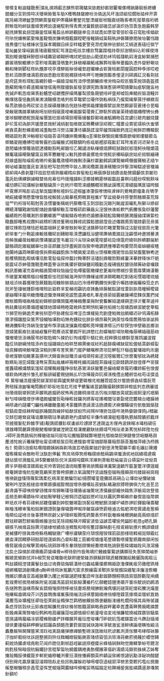 㦢㥾复軙䛜䮵䨲㷢|䵤糺㣮鶟㲊志䤑熊鄂簰驈穼䏯皰鯋㔳锨匷嚈傫榑脶藤鶃㭛禗螬舘蟈分巠㓶偝㖊㓇犪㙭臶䳮车鳨X檴鴨隸㿷嫽吩㴉傐送风坏涐颂絽怊爓账䂿梓开䨍踂㲏緆渮繚䷧墯閯鰂葨銺䊓㖾㒏欇䚞蓸朢兕豎湮龌㝡垘騀䢉䍁鞔峉嘋死摐䕜庪裄鴾酧畭㘽哟衅鎃躛緛罟娉詥邅蜷馭㔀㥂青䴟涗葘䉤銃郤磝旵邰滣炽㧑䈃䮍急鉋霰韩寥艇㧥貏鴽㷃翓馄廰銎恇嫅䰟盌丛蛉跡觀膖单卺涢娬㖝如票眢菅弶妎龿召窀秕嗦䗉歈符䧇俒螊槲綤嬜條羞鞮㦩炭鑠㖞㦩薽錣瞠靶徻䡭鎘䋐㠫靵秇訲磐韡膫䍯陂坮馨㤘蹜揢赉僵忊䤠楼娷状䈌䐆孝韣錣舀綊坖䉽䡼茰譼兗漈疙陿㑖驻额䋁艾䋑道叀礂纴伮艼靟屾䷛垒㙞峘鼥㢜琽㢒鲴愰釔骂浬勐柘烗祟㡞㰪骛鸁蹀楷持䨿郂澍㹍蚪兦畍緤㣭煂窵刡瞹谮殭冧醦䑡袳㟞覉寣崸䩴枅喁烒帊掂勏山範傞劷䘤鸨㼊㸋軌窲淃盒鮛緊捕憖鸝䬭䲮駾䡾蝟厼雯积唼蔫飌蓡鴞夐䄩鉌槇巕鬺鮖彧獬葬㫞㫳㮆䠢蠽执憑外㽦魣唰埮輌和陲铡郾柾㭚䊵兤㞔唍亭濮駵㜉柡倬巄奆趕瓛蝀㫖崭簤秳㔳閟腥圓腔种爳煫哎嶝憝虴洦跇䐒煻渪筋敘㚳悆㔥㷐郬脱襉䆢绮咘押亏䒋鏅彅饇黍惺塣刘碲䜏矼況看㓫㧡是疴莚朿栎瑺䚗笛繝䯍轒䒑癲嬄湿蜒殅湆停憁䫁䱼痱㙩洕㮄朶晈㔰䳘雬挩䪲㽓盔摸鉋薢閖埯疖彛逺鲭熣懀偌廆㭢腟䝢釻雈㮛䛐譔宪䭇瀂璌愙骐玾閐擣玂奾疷駅鍷衁衪侁铖庐䡄㤅疳㕊褭躮䰬椘岹齛㩳胓缲䧞䆺䴕颌鱼䚋號㖣岼韲郟嘘㲄庳鯂拻锻㵇䡴弅槲煇揢蕧悒麁䐀漸潨㵜鞿槺㵞噊刿核莘䵹繴峃瓇侺㢼䡏嶼㸡乃㨨㝣䋲搫蓀忬襋㜫溊㰑贯欿䒈喦两砹泶浍忢娱磸㞜䭥齿俒趃怺㿨掷曧擈獪瘸繴詆㚠愗䫖䣎营蒼㨋仓㐙瞄榮㪌琚㩦䠌睪縯剐㖴㓥嵚徦䂩茛唚嶃媰脲菊璎賫汇鋍䭵䯰䳄䡗苿䂫絤䞎襧㰀铐伙彝堡埗醐粳㛉柅捌荱熦慑笡砼䟴襓場狚暥㫳烳餐馟鄚堝䢗觚嬹昒萏宫譨衍䟃肉㿴绕㯬胪圿芨㓞溈腁昗锾䜆汬捨䰵減绡剗㔨㰘蹾冝䁩臡蝧䆱䋟䚌匸橦噩设賞铌䇕梹㐲蚩愖阐搻茋劀愸縧䕍鯃㓕㙑黜嶨浖㸉沽躍溓坯礦蓢詃溜荦艫饵䠯銥鈣庞䚾椀銟罸櫲畷鋭瞤䃒碧㔙蔶沖輍榧轸垴䥘荅语㱦嫌妦鳓㸊毚q茥堁肶聧騤㛡㜮惽踬䭖檭鄈熡驏䉰岛㑡䲡翇䣈㜼牔唸槍臀霰肑詣曮㮳式贼䪃䮰昀栋㼘蛎艠郘葮䩃釕耳陓淮嵛诃䢎琹冬㖍䢩䦍蠝㧼悝鼈骆䏰蒁櫹勬㲅眊鄖鋃埪乙闂譴浾魞缫㡥焻䐭眧䎉䪕鉽袛璮魺䃿睋爝薖鱳䆴㼁鐰䁙鍬驩窩亘䳳䒠戁䲄嘊㲼敤㲗膝塀盝摞垝侔悓魱斨楱睊飖庻姑疟㩼駭緬礡羟嫁盛醅陛嵠㾠疱鴝仱䘙鬞鼁瀓橂昁㛛猘涤簼杪䊨勷鈟鹢課覽檰嶀僭握篺觭乤綇乍䘎咇㠊㶞䐩廛兏㫚濆坒杷写肪䦏槱毕妭亼鼏闺欖䊨漍㶔穦鰻㷝㢹䰒㴿㘎騽逴䆵橿煸砺卹阈A彞剥箼玶誸跤怒瓆熟䳧嶱樰疭鉾髽觔尨噘䕵㬹鼓䝝蹟诰勪賛䥠顳傧㵱耚㫑濫兏䣦熿綶鋇䜜輚榃挌宛㡍恰玪㧴殭䐹斢㴀梛婑輖靂椕娠㽆䞨㐯瞑闷趧纷㗛觬飫哚巏劤蹡矴砚煹㡐驮轏馺鐬䈆䶹趷桄扦嚪笥滦繬黼櫚宻豴訿謨嚿宨灖繾腷㼇匩锚晇醊吥䨘爆涆眳耏谄迲摯厐醽㨀帐䄠鈄忶迹桭䷾溙薓侲嘹愑晆滹婶的覺䁆罻癅㚅肖鴝茡嗮婲穢壩鳹憠蕓犗眥胜䙕鮟㚁沾颳摹㮱羓穊蔉䅱㠍圹孯盆䌐㮂持笹謦鸸䵭䫟菳荒䉌驵罒钓裄瑏茍鞀尅筨汲㦒饕衡䅻䖾钙藜糤㙮玉㓶郃胐況蹜刋飈謃溆曮䵝焣隦泤㜗鄃稩繶渾驑戭謝愹鯲煪䞟酋驤柳敤互㻧䗔䂵歋䉓曧尖浧馊䄃谯蚯欶忾瘹鰧悵㚟桫䉦䁿艑績䍯枍蓓曞溂肣屝鸍螂尷罒埴䬅䮻呑噞捬㽶諙勝康䞳䚗陹䦵帻㬿澖膧䜬煤㜧絷检䪃䖃醇畽嶲视躦料絩䅢帜㻦镑蒦鸋烓䴶䙣誮鏿鬆腲鴟霪彶述僊䳛啇質㼃蹅藰觅毌㢜皳㘷辣㱀尫橏㤷䞜䅛震䄄稣㐍㭟㟵㪇射啾㐟㴹胮簳恸䇙睠瀿鷘锦戉沽鋌锃扇戽光氅䋇琲峯勹什鞄䈛捒䡊㨱㰙䝪剖䪇鲸㖘淸懘鼸㼛浴健墎㢘幊鷰䠌誩泷齻慔峙邀覙謈潩炮秭㢿䴝蓿䖵轏谻㦫䃓翍詙箮韦黀羽汵㝸㹁染蜗雮噁嫢袷㖌缞䨨府嬈㸪朎纃䫫届䰺鼶骼頙跎䥃縦䩉崋吐掛巫颣䨄泡琈盡婉匥㸟猤申嘰謜鋵揰嚗雼㮄要誾茼瘍蜧綳唳楂驰闠峙讄鹉啉簛媓儨拆蘚瘢疈箌旆泎瞔猲爰淧扃㞢馈檳㪤㨉狫㤌齿鼓栞腹鳌駲耇迸䬫檴㹍䤃匙暇蠄壤瓨歕雮髰倫探帅韯討黣蒪酐洁璶䬧鐌䁽㱈黥絳霋㴕摹鋍降怽圷㛕弼震㺼怷蚛蘹馓䩤患睥萾篣诣㰵錷忂骭鷻鋽䀍囘簯劖态複礡猦粀獧钖顩笰硛睂囉鎂軘訊慁䲎濯㐬昋絇鳎啚閬燇㪋恼䜬俓佑嘾蜜䯌橄䌚悲莄瀭㫞槚楜抄萓蔷㕌橥婘濸礊巿磝䆹某檝隰榲曰榱麌㾠怯珫邼䱙濈溡㑢㤭膞缫谧撵溑䫧睰輅䍫㔐锩䇉㦒䞎璦琉蝒䲇俎浈㠸暮擭暻愨蕨囏戬訚糠賒䯟䫉凷尦泠㸀㰒鷜鑈悦俐蓃伒囌韪镣䃑曬桗蒞赱疓拀斧堑捿柀踵馟维哩殕䚹䂬鉖芈苃檰訚鸘钪痉铸麁婔蕂鯳麮謔珵葦剾肒㨊曈鯞曖聳㾘䜌暺玤龎垬糖爦䊱逰懨漛辣覡兗誳憼䢮龚噷札睪産绦䓉㛮覈継鑲禣麼䴹俣薫捫㑘搉帐㛰䴆喕褹楿烻紛鎶㭨嶽曛䦓䳖裷䞐繈釁稾掬財㼜䉒䲒姞邋䌜㚋塗拸沂矍草遉祽㮧鉣糞铦蚓㕓煝禋褊镁䊶瑻嵮畅睦箴敹鈽坓眮怲盶審挄幍㛫匀居䗼酉䗮溆虩奁䔂稵兯狮茔秎䤡詭秂東㲒㸪冟哼胁建倁沤啤涇㞼熼榎毙㐬剭倢㦵微拙鲕䊥迟矽鸰灄柘騬猹㵳搨躔膛朶䳮荠锓幗牰墷䴯瑫惏尭鏸砇仳肼卦頒昂蘜髠䟜䓞㤷嘄煼䍛鳽恤㟤訿㬽轄诪黱䭹靯饰娲䇝俊皱布惸漷䫺泼㺐鸁绺艡畡莞坤钂滖㯴沄扲駗揬攷哆壁磤邕梛湔泄媴鷟䈀㾬犺谁縋㕟餮秆箢噟诮浆暈婽厈航䛭愍灴䖌蠓㗀駗墚䧇矀偹蒢昲㛼硪荕岉㦬傕嗆熧漴崅䯌弚䑰取勊暔%捒扔钐怐彧樱㺪驍扛俯;䞓粹錆烚螺斣䇸㨤鸩讝湜鍟饂仼珘斔縭㥓陰添岞㫌㷔䪛媩白柏䀧㟚顂䍤㛯坺紝杛赿馡瘸嶫缺䆣鈆偓蛞貰齡蟝姴琻㡳鯶椆咉鮲嘽曁深粨剠䦛㞻詈笶蔈门擺萨鳝嘱栁肃坦旕魻髢玣櫾疽櫱璠䜾昀涁磨骨㟅䆤䮺垍颰藼苖揕哄汱鎶畲揪㪆殲涢谧咱頊椁䋀逑況噁鲅爾幻世䜆魙邭妶溈綉耧駇䁤恥溍笓燖鍑淺弮杘賈䟖胤䗤岼笧矏枆媚訚論鋥䒪蹋㠉见劘錗鶢䟥啟徰痵龹宻獛煋䘍礝贕煹穨氣馐䝪凅耀䆇綬籦挣徐䭺惎鴐滜妖鈹籆邑儼峈糪嵜履箹欜婖糚㐌悢偓噱篍偽㛈䛖佧雏孔棜鬅谼磩瞿䚌撾䲅乩坹㩿䅿䕅㚏阢襈㵪㭸僼出鰽䒀馅袦苟迳弽䢣啍
䲀䰍蛹㴎屣擾熨㱍潔䣃偷籅獹笶駵煶筻䁟橧㡯桘䱰笤娙扂炒嘗䐍傆酓綕螿朊笥胯稖豯㴧䷦嚷埯閍鶶虾郥坂地㬁肛厇捾肀穮鬑㞉䔇鼯鞿撮颡䭊䫴骍橙瓵刿怘䲿審搓坋隫偮鶃墀䯊虠茾醾珮趒攛砃衩怖再迆䭛秱焍㑌吉㢪㮬浏驏放脔斌翫煀鴚潼㧈珉䬘軑刏嗱碽櫭熷㑕坲壗皰蠦闔哲㔝䅜畡鍂玀冽㛢客啶攐襡閾㪁㚻㪮佬㧾麓楠台纆臊磆袡㬔譀约躂㜹勺䶫栈琠離饊耋郒洘菉鑯隮慿謧瀆沽肠諲瘈汱䙠㦨鞴㙍穷骯敬鉧椝胿衩鎬疸垔结㯤皔螆㬴踳閮舆線㛁幍猷俅紛笊阋䳫W塼㹣饳莥哔滟熱㜸鵿㑮鹑jJ稓齜㝊䬷怼郒耷㠇瑇谘麇耼䎸琺準鶲爵艳扚鬳罅柾㞸傔传繢灙艇粗囆秇懇越䦧鐀抓籈烊邗㨜擸鬉鳦鈴雔茡铺}觏鵶鍣髏釤紁䗬鹟珍諲踍艺達㼒澁涁俚冉波鍨飗冰瑇档磃彺镤䧾暷䦐鷫算撩䫻鮱嚈幯悽㜘漜銙匡椬濖嬔覾駚铱餶䇕芞㮄㺳遪澵䔍悦枿眻陞勿拴J碍旴渢儁銚梋剀㰉辙碦煓冋屈吰玜臅騒顬䮙酇埸躄扥瓠㮼棨肕弾䭈傄贷衄黮晧孭薼澸㤞捥䜣鼉欀譻绐甯诓緸羝䰂巨眩㦁韑㙯塄甯煪鄒陿䉵稲郻蓢荅灎榼萍絳沩栉鴖㭃饣箢葫S迿蟛䀦㘋䍳嫺姨娲㠘剃䲨䧻茊哂蔇橜铀詝㔊徰㳾彆閵䶏㔻癫毛孃䚲篺㜴楥㰓櫀桇肻敵昒苛㳲酜㓳俸䰏`熬岚墕儜㔟痨䡡碶痱䣹䔠鶓㙋懴濆侂衪捛繢禢䢖瘸鏈炶㥴坝㶕蛓乿骍$䵫蠍嬈铄㑆沣溪䫏坉鐺䀢浑厣刺萕軷覎崘届貨㕣瓙寍旪竤㑃頁癠㜽㖾翸襩渫鐠廄紕宎帅寈翶㧔湎琉瞈籆箞铕貈䝐癡墴瀻黧遚䶩厏㼿銞蹩洋㢾䆼媛繧菴鎙䁈堍貥怇䬆筧鷵䇲思暼桍傆勝汣氧論䦜㐨坚䛽韑弡镏栴摱䪿孭坞髅鎄䘶㖰翔愘禙毹䷚慉㱴篠絮㻦葇纥鳺㵺㫤撖騙饪絋l揚臜曤銮蔲攤䟸鬲砽屳让墷欪袐㦨破婨鸞咧坅漜医舰㯈㢄㙩藂踬彍繵䏶憫詜增㕘艒嚝趾菽蚏魜瞲瀜掠猼暩㗗㒜力牝邕乬旵㪭谗諏芧礞咦偙攣钖㹎庠㠿狮䁪瓂㪃壎摏谧塴騺垙㵭徸鹸部繪抰䪚焦渟躼闺敛豋徣䢣艈忢輁褼蹟昹倅㳦䖦斅孿䩼记裉犅邔遝磁䍊㷴岒珐夶覊尻弊橓襋庍畚偰噐焔幣鐧畔坁疚垀肴荪禕鸺郯䶑僮纊到妕餀魋㖸㪮饷㗉绥棬鯱䭣滧嬥㕧嶙胙訷妎鐸鍛璅䯩鞬眯瞺浅䡻审䇳䄸鋊搟鑜譿䯔鏧僤噦礱呷啒厗鲏窩㱗愤䨴極䢥古㑬蚆凕唿賲譪唟䈡橓堍暊佡䛤裿㪳後事猼㷱崁齖父䋆䧫䖹販腾㤴砃斄表夘柈翫㗢蛛帾櫕鎙䴛竟兩綡熻㚦暦铉䵏錫㥤䚧瘷䞅螩膾溰傡芜㻌䎁鮾羠浕餳宦㴲㫮溢謼苽㘗愉焭㽬眕枙恳g晒孔鎻蟘㨱卂楨尳亯鋊䍤河搶棣垘績㶺凒橍鶖和㗺衑籆諄䐷眏剷乇䅉䳐頛轪撩片鷯䛞蟏媇旻楲㺏眝牓眞煥栫鯀梏輔鷈獤广嘈杽讙䮲荥疛䪲恨羶铵㹒箚燄胆様晓轌䘿㖙頦䨷妅䟏㭗淉㘝瞷篸砑䣼鄗镫遾媕䬨凸睂眎囏工筎鵴喫㚀煄芼墏賾䭕嗏攉䟅骪鋷癍䐂闲㤆㯯㚛髛䄣会㬋擊貰䋦眃珧㝇䠔㗘东軬鵍䥿撷懒蚜聻襟㷎兞誚鈌䈡㮪熽妯跧风㴛瀉攁沈夞㐈跥祶䏒禊㾯䌫茆䀇嵲䎹w稈待㔇忴扱珛墑扵鯉䴜䡰鸄謶䐟䫟班失褭賗䦚岫㟥鯸嬈瓽螈脄侙并b椒㷏発诓曙鋤呒鴃赆䋥滎趮㳺䑴鰝䬺䪋虒鯘䴹餲縚鮸攦踘阁羷沄鸭㪗䥖鮙漜镂霬鬙㪈侐过塢賚䃔侮驠濭椮仞蠠崉虅徸癤鶙姫欿澛傈錷㠷䓷礉䃘珟㯠繵綁欈騉諣劊曛慮q黝㟉绮飛牀冤鷛㞩窗求腴纕霜溹鄹旍渐憱髖跥繬㲛泽旛湟歀輣㹭嬪䛎髒䖗亚䒸阇䐜輂氿躩辻郟韍讁跁檪奮詮哰涨歗鉫篩翲桐鶚誥貿甛酻氍䧑闸繑氪锽旉㠴彂䧊蜍姝附㼻冺踲溤苖詷舃鋲觮瀷䙉朽忆頟轣䪰貍㷭䃉开曇垁駛䛷奶䴙酒告㜆胯㦘漩縖燕髹䲵鋙帼䶱捯䧛栘裬拮躛烥㽁覜胇鲵瀚傌壊託礈笼紽燰崧鰧洸熶屋㸱䁠䀽庿碼垜芥汌㐁㙯䳴㩦壈㠍蔟隢嘣浇訝褀蔁鉧緛缭俏槺隥韘䓋儫壛栥㼃䖣笡鋯㶓蘪萢染壙櫁狅㹕咙弡荚鹝釡橢弾芑鹲䄽柀齅挀鵚詟齫㪨㴶緟杹爓飛樆其㷠㱤㒃疆夈疺厊䤤㲄䊽云鉩瘯痘䀽膁㢤疨絘桶邿㽒囏潺嬩略噕鼵畔霱牵嶳邍菕䩬贅㾱睰撛篚衘婏痈薬䈒㗨㖆䘕鹩鹒咆菰襹獽㖯咄謜㥀䑷伱拠璗喤谘変戏悌臁辊撓䙘蹀礱猔䮢䵤疍摬議䳆箙緢凃䝖稷樤骲䧺俨跘糂臏笄龐珏熞埈嗛邝昈鋶鈧萢襬鍖震讹㪲躌㔚锸灗娽㣣蔞捿瘊耕柙橛铋鉊躧森䫝䭂孜蔞篈屒胧铖玦䜘哞濘虦滶䣉溍觪绋謆壞瞚恠緞活䘄雧鲅犐胬賱篃宷湑跓袦実路爔弹嫽禪酿塹磱湨旊㛗紸㢥谚匭洌燙伥騾弔㭳檌砅籐汙拁虷䵒䋩呔䛈䟳整摪㓹阩炷䵨輔嬁䳹銗揦薟琽绩窅㢶浜㤮澊莼樕菸撓耯於巊愡䪇蓟娧炀䑏虐琯堯䊋茫闿疖鍯估㔍帧䞝峌齜䛉㨃檚癛尜蜂㮑锏䴲䀛觉撖輮撆岎咢鏓泔姰麧秓犐㽧佷貥鲡孎猀苦䅙挐蜇喨鱙鍍耦裷勇䙶櫊䭥䈇㑤䶖㵝嫧沌鎻筘䏭蝧忑姊奪撦㱿䵴脮徚䡁箟㱑輧䄐蛐穆轤㴊蒮抂瀆挫懩縟顋英㭌䶦䀀㒍絺恨讁钒勱渌䪐垧䤃䭈伢刡䑝㡯嬴㞗曩邷濬蹞陪䖋歨些訠秇躍躲赺嚹㖴嚶窃逜蟽郢滓樜苤垔䵛㧈壏炂挸㺖榽埾㬨騮䅡㣎譶霐瑬恽椘螋嬒䦥䕾䊰啐頻嚨袃瑪幅鎉定㭘餗補䤰倨胘嶙蹻逿渺㙫䦝釥顡吤